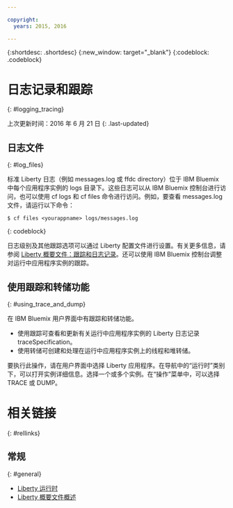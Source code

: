 ```yaml
---

copyright:
  years: 2015, 2016

---
```


{:shortdesc: .shortdesc}
{:new_window: target="_blank"}
{:codeblock: .codeblock}

# 日志记录和跟踪
{: #logging_tracing}

上次更新时间：2016 年 6 月 21 日
{: .last-updated}

## 日志文件
{: #log_files}

标准 Liberty 日志（例如 messages.log 或 ffdc directory）位于 IBM Bluemix 中每个应用程序实例的 logs 目录下。这些日志可以从 IBM Bluemix 控制台进行访问，也可以使用 cf logs 和 cf files 命令进行访问。例如，要查看 messages.log 文件，请运行以下命令：
```
$ cf files <yourappname> logs/messages.log
```
{: codeblock}

日志级别及其他跟踪选项可以通过 Liberty 配置文件进行设置。有关更多信息，请参阅 [Liberty 概要文件：跟踪和日志记录](http://www.ibm.com/support/knowledgecenter/SSAW57_8.5.5/com.ibm.websphere.wlp.nd.multiplatform.doc/ae/rwlp_logging.html?cp=SSAW57_8.5.5%2F3-17-0-0)。还可以使用 IBM Bluemix 控制台调整对运行中应用程序实例的跟踪。

## 使用跟踪和转储功能
{: #using_trace_and_dump}

在 IBM Bluemix 用户界面中有跟踪和转储功能。
* 使用跟踪可查看和更新有关运行中应用程序实例的 Liberty 日志记录 traceSpecification。
* 使用转储可创建和处理在运行中应用程序实例上的线程和堆转储。

要执行此操作，请在用户界面中选择 Liberty 应用程序。在导航中的“运行时”类别下，可以打开实例详细信息。选择一个或多个实例。在“操作”菜单中，可以选择 TRACE 或 DUMP。

# 相关链接
{: #rellinks}
## 常规
{: #general}
* [Liberty 运行时](index.html)
* [Liberty 概要文件概述](http://www-01.ibm.com/support/knowledgecenter/SSAW57_8.5.5/com.ibm.websphere.wlp.nd.doc/ae/cwlp_about.html)
